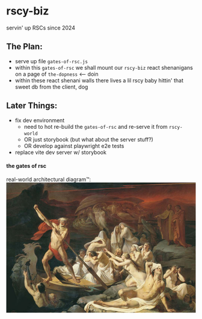 # rscy-biz

servin' up RSCs since 2024

## The Plan:
- serve up file `gates-of-rsc.js`
- within this `gates-of-rsc` we shall mount our `rscy-biz` react shenanigans on a page of `the-dopness` <-- doin
- within these react shenani walls there lives a lil rscy baby hittin' that sweet db from the client, dog


## Later Things:
- fix dev environment
  - need to hot re-build the `gates-of-rsc` and re-serve it from `rscy-world`
  - OR just storybook (but what about the server stuff?)
  - OR develop against playwright e2e tests
- replace vite dev server w/ storybook

#### __the gates of rsc__
real-world architectural diagram&#8482;:
![Sisyphus or some shit I don't know](../the-dopness/static/pics/Journeys-to-the-Underworld.jpg)
